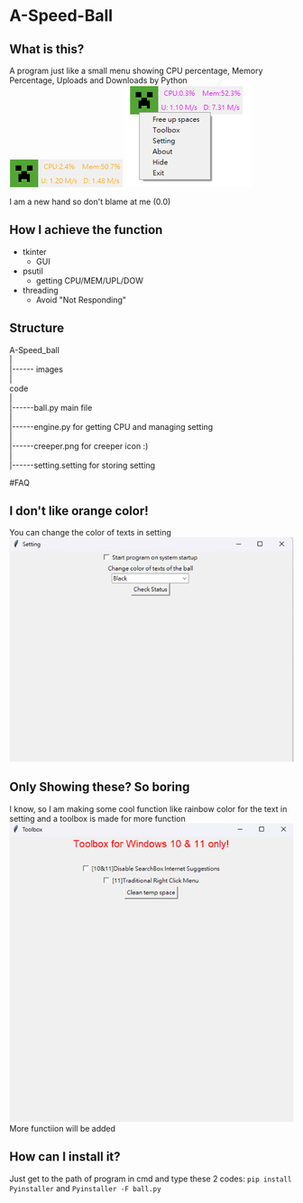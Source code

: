 # A-Speed-Ball

## What is this?
A program just like a small menu showing CPU percentage, Memory Percentage, Uploads and Downloads by Python
![Interface](Interface.png)
![Interface after right click](Interface2.png)

I am a new hand so don't blame at me (0.0)

## How I achieve the function
- tkinter
  - GUI
- psutil
  - getting CPU/MEM/UPL/DOW
- threading
  - Avoid "Not Responding"

## Structure

A-Speed_ball  
|  
|------ images  
|  
code  
         |  
         |------ball.py  main file  
         |  
         |------engine.py for getting CPU and managing setting  
         |  
         |------creeper.png for creeper icon :)  
         |  
         |------setting.setting for storing setting  

#FAQ

## I don't like orange color!
You can change the color of texts in setting
![setting](setting_page.png)

## Only Showing these? So boring
I know, so I am making some cool function like rainbow color for the text in setting and a toolbox is made for more function
![toolbox](toolbox.png)
More functiion will be added

## How can I install it?
Just get to the path of program in cmd and type these 2 codes:
`pip install Pyinstaller`
and 
`Pyinstaller -F ball.py`

































